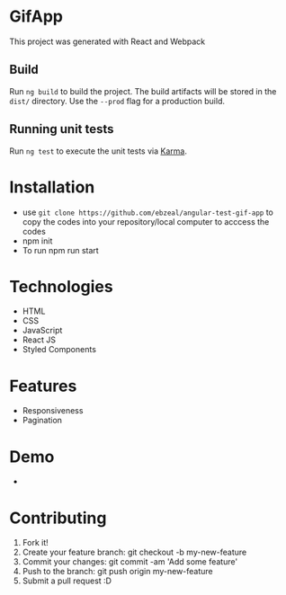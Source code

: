 # GifApp

This project was generated with React and Webpack

## Build

Run `ng build` to build the project. The build artifacts will be stored in the `dist/` directory. Use the `--prod` flag for a production build.

## Running unit tests

Run `ng test` to execute the unit tests via [Karma](https://karma-runner.github.io).

# Installation

- use `git clone https://github.com/ebzeal/angular-test-gif-app` to copy the codes into your repository/local computer to acccess the codes
- npm init
- To run npm run start


# Technologies

- HTML
- CSS
- JavaScript
- React JS
- Styled Components

# Features

- Responsiveness
- Pagination

# Demo

- 

# Contributing

1. Fork it!
2. Create your feature branch: git checkout -b my-new-feature
3. Commit your changes: git commit -am 'Add some feature'
4. Push to the branch: git push origin my-new-feature
5. Submit a pull request :D
